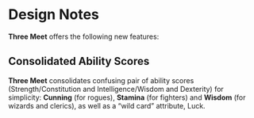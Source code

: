 # Design Notes

**Three Meet** offers the following new features:

## Consolidated Ability Scores

**Three Meet** consolidates confusing pair of ability scores (Strength/Constitution and Intelligence/Wisdom and Dexterity) for simplicity: **Cunning** (for rogues), **Stamina** (for fighters) and **Wisdom** (for wizards and clerics), as well as a “wild card” attribute, Luck.
